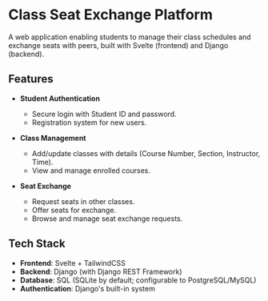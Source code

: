 # Class Seat Exchange Platform

A web application enabling students to manage their class schedules and exchange seats with peers, built with Svelte (frontend) and Django (backend).

## Features

- **Student Authentication**
  - Secure login with Student ID and password.
  - Registration system for new users.

- **Class Management**
  - Add/update classes with details (Course Number, Section, Instructor, Time).
  - View and manage enrolled courses.

- **Seat Exchange**
  - Request seats in other classes.
  - Offer seats for exchange.
  - Browse and manage seat exchange requests.

## Tech Stack

- **Frontend**: Svelte + TailwindCSS
- **Backend**: Django (with Django REST Framework)
- **Database**: SQL (SQLite by default; configurable to PostgreSQL/MySQL)
- **Authentication**: Django's built-in system
